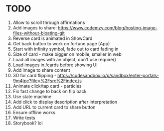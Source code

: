 # TODO

1. Allow to scroll through affirmations
1. Add images to share: https://www.codemzy.com/blog/hosting-image-files-without-bloating-git
1. Reverse card is animated in ShowCard
1. Get back button to work on fortune page (App)
1. Start with infinity symbol, fade out to card fading in
1. Size of card - make bigger on mobile, smaller in web
1. Load all images with an object, don't use require()
1. Load images in /cards before showing UI
1. Add image to share content
1. 3D for card flipping - https://codesandbox.io/p/sandbox/enter-portals-9m4tpc?file=%2Fsrc%2Findex.js
1. Animate click/tap card - particles
1. Fix fast change to back on flip back
1. Use state machine
1. Add click to display description after interpretation
1. Add URL to current card to share button
1. Ensure offline works
1. Write tests
1. Storybook? lol